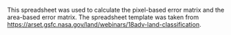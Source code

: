 This spreadsheet was used to calculate the pixel-based error matrix and the area-based error matrix. The spreadsheet template was taken from https://arset.gsfc.nasa.gov/land/webinars/18adv-land-classification.